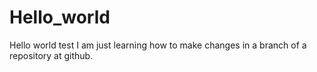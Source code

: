 # Hello_world
Hello world test
I am just learning how to make changes in a branch of a repository at github.

